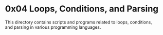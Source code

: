 # 0x04 Loops, Conditions, and Parsing

This directory contains scripts and programs related to loops, conditions, and parsing in various programming languages.

